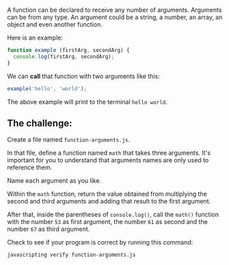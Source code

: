 A function can be declared to receive any number of arguments. Arguments can be from any type. An argument could be a string, a number, an array, an object and even another function.

Here is an example:

```js
function example (firstArg, secondArg) {
  console.log(firstArg, secondArg);
}
```

We can **call** that function with two arguments like this:

```js
example('hello', 'world');
```

The above example will print to the terminal `hello world`.

## The challenge:

Create a file named `function-arguments.js`.

In that file, define a function named `math` that takes three arguments. It's important for you to understand that arguments names are only used to reference them.

Name each argument as you like.

Within the `math` function, return the value obtained from multiplying the second and third arguments and adding that result to the first argument.

After that, inside the parentheses of `console.log()`, call the `math()` function with the number `53` as first argument, the number `61` as second and the number `67` as third argument.

Check to see if your program is correct by running this command:

```bash
javascripting verify function-arguments.js
```
